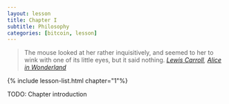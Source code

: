 ```yaml
---
layout: lesson
title: Chapter I
subtitle: Philosophy
categories: [bitcoin, lesson]
---
```


> The mouse looked at her rather inquisitively, and seemed to her to wink with
> one of its little eyes, but it said nothing.
> <cite>[Lewis Carroll][carroll], [Alice in Wonderland][alice]</cite>

{% include lesson-list.html chapter="1"%}

TODO: Chapter introduction

<!-- Wikipedia -->
[alice]: https://en.wikipedia.org/wiki/Alice%27s_Adventures_in_Wonderland
[carroll]: https://en.wikipedia.org/wiki/Lewis_Carroll
